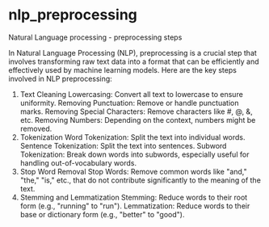 # nlp_preprocessing
Natural Language processing - preprocessing steps


In Natural Language Processing (NLP), preprocessing is a crucial step that involves transforming raw text data into a format that can be efficiently and effectively used by machine learning models. Here are the key steps involved in NLP preprocessing:

1. Text Cleaning
Lowercasing: Convert all text to lowercase to ensure uniformity.
Removing Punctuation: Remove or handle punctuation marks.
Removing Special Characters: Remove characters like #, @, &, etc.
Removing Numbers: Depending on the context, numbers might be removed.
2. Tokenization
Word Tokenization: Split the text into individual words.
Sentence Tokenization: Split the text into sentences.
Subword Tokenization: Break down words into subwords, especially useful for handling out-of-vocabulary words.
3. Stop Word Removal
Stop Words: Remove common words like "and," "the," "is," etc., that do not contribute significantly to the meaning of the text.
4. Stemming and Lemmatization
Stemming: Reduce words to their root form (e.g., "running" to "run").
Lemmatization: Reduce words to their base or dictionary form (e.g., "better" to "good").
